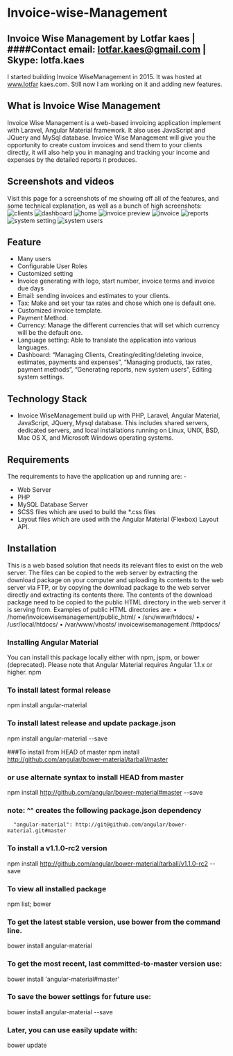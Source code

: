 # Invoice-wise-Management

## Invoice Wise Management by Lotfar  kaes | ####Contact email: lotfar.kaes@gmail.com  | Skype: lotfa.kaes

I started building Invoice WiseManagement in 2015. It was hosted at www.lotfar kaes.com. Still now I am working on it and adding new features. 
## What is Invoice Wise Management
Invoice Wise Management is a web-based invoicing application implement with Laravel, Angular Material framework. It also uses JavaScript and JQuery and MySql database. Invoice Wise Management will give you the opportunity to create custom invoices and send them to your clients directly, it will also help you in managing and tracking your income and expenses by the detailed reports it produces.
## Screenshots and videos 
Visit this page for a screenshots of me showing off all of the features, and some technical explanation, as well as a bunch of high screenshots:
![clients](https://cloud.githubusercontent.com/assets/12828393/17498495/1747f7aa-5dc8-11e6-9e5f-67a245e437c0.PNG)
![dashboard](https://cloud.githubusercontent.com/assets/12828393/17498497/17481334-5dc8-11e6-9014-2c9953f79038.PNG)
![home](https://cloud.githubusercontent.com/assets/12828393/17498498/17489c5a-5dc8-11e6-956a-a710fe5f9192.PNG)
![invoice preview](https://cloud.githubusercontent.com/assets/12828393/17498500/174a7c00-5dc8-11e6-83ab-fe3950764bc8.PNG)
![invoice](https://cloud.githubusercontent.com/assets/12828393/17498496/17481262-5dc8-11e6-9cb8-842d698d0ff1.PNG)
![reports](https://cloud.githubusercontent.com/assets/12828393/17498499/17498822-5dc8-11e6-9c57-51015fb4b3aa.PNG)
![system setting](https://cloud.githubusercontent.com/assets/12828393/17498501/175ff9b8-5dc8-11e6-87ca-bff7d1637859.PNG)
![system users](https://cloud.githubusercontent.com/assets/12828393/17498502/17601510-5dc8-11e6-830b-16dd4b6fa324.PNG)

## Feature
-	Many users
-	Configurable User Roles
-	Customized setting 
-	Invoice generating with logo, start number, invoice terms and invoice due days
-	Email: sending invoices and estimates to your clients.
-	Tax: Make and set your tax rates and chose which one is default one.
-	Customized invoice template. 
-	Payment Method.
-	Currency: Manage the different currencies that will set which currency will be the default one.
-	Language setting: Able to translate the application into various languages.
-	Dashboard: “Managing Clients, Creating/editing/deleting invoice, estimates, payments and expenses”, “Managing products, tax rates, payment methods”, “Generating reports, new system users”, Editing system settings.
## Technology Stack
-	Invoice WiseManagement build up with PHP, Laravel, Angular Material, JavaScript, JQuery, Mysql database. This includes shared servers, dedicated servers, and local installations running on Linux, UNIX, BSD, Mac OS X, and Microsoft Windows operating systems.

## Requirements
The requirements to have the application up and running are: - 
-	Web Server 
-	PHP 
-	MySQL Database Server 
-	SCSS files which are used to build the *.css files
-	Layout files which are used with the Angular Material (Flexbox) Layout API.

## Installation
This is a web based solution that needs its relevant files to exist on the web server. The files can be copied to the web server by extracting the download package on your computer and uploading its contents to the web server via FTP, or by copying the download package to the web server directly and extracting its contents there. The contents of the download package need to be copied to the public HTML directory in the web server it is serving from. Examples of public HTML directories are: 
• /home/invoicewisemanagement/public_html/ 
• /srv/www/htdocs/ 
• /usr/local/htdocs/ 
• /var/www/vhosts/ invoicewisemanagement /httpdocs/ 


###  Installing Angular Material
You can install this package locally either with npm, jspm, or bower (deprecated).
Please note that Angular Material requires Angular 1.1.x or higher.
npm
### To install latest formal release 
npm install angular-material

### To install latest release and update package.json
npm install angular-material --save

###To install from HEAD of master
npm install http://github.com/angular/bower-material/tarball/master

### or use alternate syntax to install HEAD from master
npm install http://github.com/angular/bower-material#master --save
### note: ^^ creates the following package.json dependency
      "angular-material": http://git@github.com/angular/bower-material.git#master


### To install a v1.1.0-rc2 version 
npm install http://github.com/angular/bower-material/tarball/v1.1.0-rc2 --save

### To view all installed package 
npm list;
bower
### To get the latest stable version, use bower from the command line.
bower install angular-material

### To get the most recent, last committed-to-master version use:
bower install 'angular-material#master'

### To save the bower settings for future use:
bower install angular-material --save

### Later, you can use easily update with:
bower update





